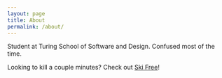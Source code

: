```yaml
---
layout: page
title: About
permalink: /about/
---
```


Student at Turing School of Software and Design. Confused most of the time.

Looking to kill a couple minutes? Check out [Ski Free]({{site.url}}/ski-free)!
